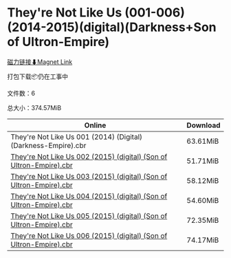 # They're Not Like Us (001-006)(2014-2015)(digital)(Darkness+Son of Ultron-Empire)

[磁力链接⬇Magnet Link](magnet:?xt=urn:btih:41aea36fb99f52dc354764731b1d9dedc81b3a03&dn=They%27re%20Not%20Like%20Us%20%28001-006%29%282014-2015%29%28digital%29%28Darkness%2BSon%20of%20Ultron-Empire%29)

打包下载📦仍在工事中

文件数：6

总大小：374.57MiB

Online | Download
--- | ---
They're Not Like Us 001 (2014) (Digital) (Darkness-Empire).cbr | 63.61MiB
[They're Not Like Us 002 (2015) (digital) (Son of Ultron-Empire).cbr](https://github.com/alicewish/markdown/blob/master/comic/Theyre-Not-Like-Us-002-2015-digital-Son-of-Ultron-Empire-cbr.md) | 51.71MiB
[They're Not Like Us 003 (2015) (digital) (Son of Ultron-Empire).cbr](https://github.com/alicewish/markdown/blob/master/comic/Theyre-Not-Like-Us-003-2015-digital-Son-of-Ultron-Empire-cbr.md) | 58.12MiB
[They're Not Like Us 004 (2015) (digital) (Son of Ultron-Empire).cbr](https://github.com/alicewish/markdown/blob/master/comic/Theyre-Not-Like-Us-004-2015-digital-Son-of-Ultron-Empire-cbr.md) | 54.60MiB
[They're Not Like Us 005 (2015) (digital) (Son of Ultron-Empire).cbr](https://github.com/alicewish/markdown/blob/master/comic/Theyre-Not-Like-Us-005-2015-digital-Son-of-Ultron-Empire-cbr.md) | 72.35MiB
[They're Not Like Us 006 (2015) (digital) (Son of Ultron-Empire).cbr](https://github.com/alicewish/markdown/blob/master/comic/Theyre-Not-Like-Us-006-2015-digital-Son-of-Ultron-Empire-cbr.md) | 74.17MiB
